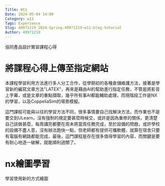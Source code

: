 ```yaml
---
Title: W11 
Date: 2024-05-04 14:00
Category: w11 
Tags: Experience
Slug: 40971219_2024-Spring-40971219-w11-blog-tutorial
Author: 40971219
---
```


協同產品設計實習課程心得

<!-- PELICAN_END_SUMMARY -->

# 將課程心得上傳至指定網站

本課程學習利用方法進行多人分工合作，從學期初的各種倉儲維護方法，接著是學習新的編寫文章方法"LATEX"，再來是藉由AI的幫助進行指定任務，不管是將影音上字幕，或是文章的重點擷取，幾乎所有事AI都能輔助處理，而現階段工作是NX的學習，以及CoppeliaSim的場景模擬。

這門課程可能與以往的學習方法不同，很多事情要自己找解決方法，而作業也不是要交到ULearn，沒有強制的規定要甚麼時候交，或許是因為重修的關係，更清楚自己該做甚麼，每周講完都要在周末將當周任務完成，至於設備的問題，或許學校的設備不盡人意，沒有辦法跑快一點，但老師都有提供可攜軟體，就算在宿舍只要有電腦有網路都能完成，最後，這門課程是存在很多值得學習的內容，而關鍵是要有耐心地逐一破解，就能順利過關了。

# nx繪圖學習

學習使用新的方式繪圖